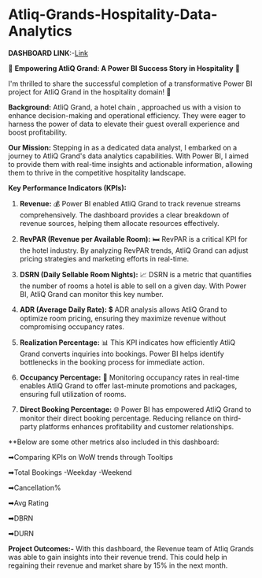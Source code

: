 # Atliq-Grands-Hospitality-Data-Analytics

**DASHBOARD LINK**:-[Link](https://app.powerbi.com/view?r=eyJrIjoiMTFjNDc3ZmYtM2RlMi00OTVhLTlmMzAtNzNmZDUzODcwMjNmIiwidCI6ImM2ZTU0OWIzLTVmNDUtNDAzMi1hYWU5LWQ0MjQ0ZGM1YjJjNCJ9&pageName=ReportSection6d362930a3282ae4bb32)

🚀 **Empowering AtliQ Grand: A Power BI Success Story in Hospitality** 🏨

I'm thrilled to share the successful completion of a transformative Power BI project for AtliQ Grand in the hospitality domain! 🌟

**Background:**
AtliQ Grand, a hotel chain , approached us with a vision to enhance decision-making and operational efficiency. They were eager to harness the power of data to elevate their guest overall experience and boost profitability.

**Our Mission:**
Stepping in as a dedicated data analyst, I embarked on a journey to AtliQ Grand's data analytics capabilities. With Power BI, I aimed to provide them with real-time insights and actionable information, allowing them to thrive in the competitive hospitality landscape.

**Key Performance Indicators (KPIs):**

1. **Revenue:** 💰
Power BI enabled AtliQ Grand to track revenue streams comprehensively. The dashboard provides a clear breakdown of revenue sources, helping them allocate resources effectively.

2. **RevPAR (Revenue per Available Room):** 🛏️
RevPAR is a critical KPI for the hotel industry. By analyzing RevPAR trends, AtliQ Grand can adjust pricing strategies and marketing efforts in real-time.

3. **DSRN (Daily Sellable Room Nights):** 📈
DSRN is a metric that quantifies the number of rooms a hotel is able to sell on a given day. With Power BI, AtliQ Grand can monitor this key number.

4. **ADR (Average Daily Rate):** 💲
ADR analysis allows AtliQ Grand to optimize room pricing, ensuring they maximize revenue without compromising occupancy rates.

5. **Realization Percentage:** 📊
This KPI indicates how efficiently AtliQ Grand converts inquiries into bookings. Power BI helps identify bottlenecks in the booking process for immediate action.

6. **Occupancy Percentage:** 🏨
Monitoring occupancy rates in real-time enables AtliQ Grand to offer last-minute promotions and packages, ensuring full utilization of rooms.

7. **Direct Booking Percentage:** 🌐
Power BI has empowered AtliQ Grand to monitor their direct booking percentage. Reducing reliance on third-party platforms enhances profitability and customer relationships.

**Below are some other metrics also included in this dashboard:

➡Comparing KPIs on WoW trends through Tooltips

➡Total Bookings
  -Weekday
  -Weekend
  
➡Cancellation%

➡Avg Rating

➡DBRN

➡DURN

**Project Outcomes:-**
With this dashboard, the Revenue team of Atliq Grands was able to gain insights into their revenue trend. This could help in regaining their revenue and market share by 15% in the next month.


